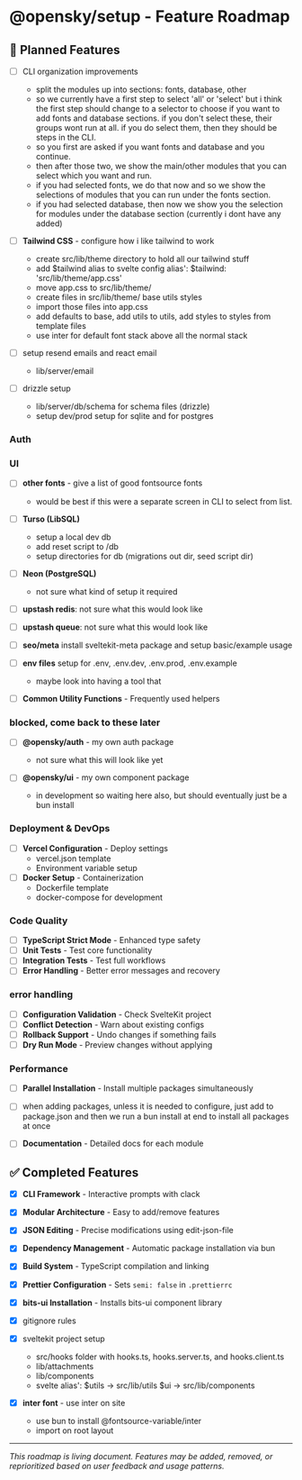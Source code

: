 # @opensky/setup - Feature Roadmap

## 🚧 Planned Features

- [ ] CLI organization improvements
  - split the modules up into sections: fonts, database, other
  - so we currently have a first step to select 'all' or 'select' but i think the first step should change to a selector to choose if you want to add fonts and database sections. if you don't select these, their groups wont run at all. if you do select them, then they should be steps in the CLI.
  - so you first are asked if you want fonts and database and you continue.
  - then after those two, we show the main/other modules that you can select which you want and run.
  - if you had selected fonts, we do that now and so we show the selections of modules that you can run under the fonts section.
  - if you had selected database, then now we show you the selection for modules under the database section (currently i dont have any added)

- [ ] **Tailwind CSS** - configure how i like tailwind to work
  - create src/lib/theme directory to hold all our tailwind stuff
  - add $tailwind alias to svelte config alias': $tailwind: 'src/lib/theme/app.css'
  - move app.css to src/lib/theme/
  - create files in src/lib/theme/ base utils styles
  - import those files into app.css
  - add defaults to base, add utils to utils, add styles to styles from template files
  - use inter for default font stack above all the normal stack

- [ ] setup resend emails and react email
  - lib/server/email

- [ ] drizzle setup
  - lib/server/db/schema for schema files (drizzle)
  - setup dev/prod setup for sqlite and for postgres

  
### Auth

### UI

- [ ] **other fonts** - give a list of good fontsource fonts
  - would be best if this were a separate screen in CLI to select from list.

- [ ] **Turso (LibSQL)**
  - setup a local dev db
  - add reset script to /db
  - setup directories for db (migrations out dir, seed script dir)
- [ ] **Neon (PostgreSQL)** 
  - not sure what kind of setup it required
- [ ] **upstash redis**: not sure what this would look like
- [ ] **upstash queue**: not sure what this would look like

- [ ] **seo/meta** install sveltekit-meta package and setup basic/example usage
- [ ] **env files** setup for .env, .env.dev, .env.prod, .env.example
  - maybe look into having a tool that 
- [ ] **Common Utility Functions** - Frequently used helpers

### blocked, come back to these later
- [ ] **@opensky/auth** - my own auth package
  - not sure what this will look like yet
  
- [ ] **@opensky/ui** - my own component package
  - in development so waiting here also, but should eventually just be a bun install

### Deployment & DevOps
- [ ] **Vercel Configuration** - Deploy settings
  - vercel.json template
  - Environment variable setup
- [ ] **Docker Setup** - Containerization
  - Dockerfile template
  - docker-compose for development

### Code Quality
- [ ] **TypeScript Strict Mode** - Enhanced type safety
- [ ] **Unit Tests** - Test core functionality
- [ ] **Integration Tests** - Test full workflows
- [ ] **Error Handling** - Better error messages and recovery

### error handling
- [ ] **Configuration Validation** - Check SvelteKit project
- [ ] **Conflict Detection** - Warn about existing configs
- [ ] **Rollback Support** - Undo changes if something fails
- [ ] **Dry Run Mode** - Preview changes without applying

### Performance
- [ ] **Parallel Installation** - Install multiple packages simultaneously
- [ ] when adding packages, unless it is needed to configure, just add to package.json and then we run a bun install at end to install all packages at once

- [ ] **Documentation** - Detailed docs for each module

## ✅ Completed Features

- [x] **CLI Framework** - Interactive prompts with clack
- [x] **Modular Architecture** - Easy to add/remove features
- [x] **JSON Editing** - Precise modifications using edit-json-file
- [x] **Dependency Management** - Automatic package installation via bun
- [x] **Build System** - TypeScript compilation and linking

- [x] **Prettier Configuration** - Sets `semi: false` in `.prettierrc`
- [x] **bits-ui Installation** - Installs bits-ui component library
- [X] gitignore rules
- [X] sveltekit project setup
  - src/hooks folder with hooks.ts, hooks.server.ts, and hooks.client.ts
  - lib/attachments
  - lib/components
  - svelte alias': $utils -> src/lib/utils $ui -> src/lib/components
- [X] **inter font** - use inter on site
  - use bun to install @fontsource-variable/inter
  - import on root layout

---

*This roadmap is living document. Features may be added, removed, or reprioritized based on user feedback and usage patterns.*
